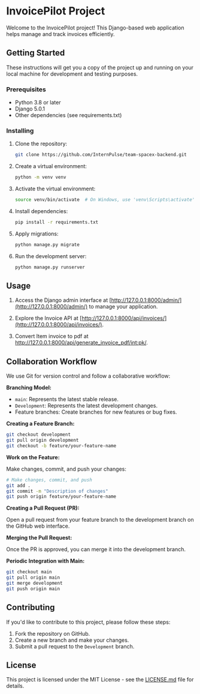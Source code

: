 # InvoicePilot Project

Welcome to the InvoicePilot project! This Django-based web application helps manage and track invoices efficiently.

## Getting Started

These instructions will get you a copy of the project up and running on your local machine for development and testing purposes.

### Prerequisites

- Python 3.8 or later
- Django 5.0.1
- Other dependencies (see requirements.txt)

### Installing

1. Clone the repository:

    ```bash
    git clone https://github.com/InternPulse/team-spacex-backend.git
    ```

2. Create a virtual environment:

    ```bash
    python -m venv venv
    ```

3. Activate the virtual environment:

    ```bash
    source venv/bin/activate  # On Windows, use 'venv\Scripts\activate'
    ```

4. Install dependencies:

    ```bash
    pip install -r requirements.txt
    ```

5. Apply migrations:

    ```bash
    python manage.py migrate
    ```

6. Run the development server:

    ```bash
    python manage.py runserver
    ```

## Usage

1. Access the Django admin interface at [http://127.0.0.1:8000/admin/](http://127.0.0.1:8000/admin/) to manage your application.
   
2. Explore the Invoice API at [http://127.0.0.1:8000/api/invoices/](http://127.0.0.1:8000/api/invoices/).

3.  Convert Item invoice to pdf at [http://127.0.0.1:8000/api/generate_invoice_pdf/<int:pk>/](http://127.0.0.1:8000/api/generate_invoice_pdf/<int:pk>/).

## Collaboration Workflow

We use Git for version control and follow a collaborative workflow:

**Branching Model:**

- `main`: Represents the latest stable release.
- `Development`: Represents the latest development changes.
- Feature branches: Create branches for new features or bug fixes.

**Creating a Feature Branch:**

```bash
git checkout development
git pull origin development
git checkout -b feature/your-feature-name
```

**Work on the Feature:**

Make changes, commit, and push your changes:

```bash
# Make changes, commit, and push
git add .
git commit -m "Description of changes"
git push origin feature/your-feature-name
```

**Creating a Pull Request (PR):**

Open a pull request from your feature branch to the development branch on the GitHub web interface.

**Merging the Pull Request:**

Once the PR is approved, you can merge it into the development branch.

**Periodic Integration with Main:**

```bash
git checkout main
git pull origin main
git merge development
git push origin main
```

## Contributing

If you'd like to contribute to this project, please follow these steps:

1. Fork the repository on GitHub.
2. Create a new branch and make your changes.
3. Submit a pull request to the `Development` branch.

## License

This project is licensed under the MIT License - see the [LICENSE.md](LICENSE.md) file for details.